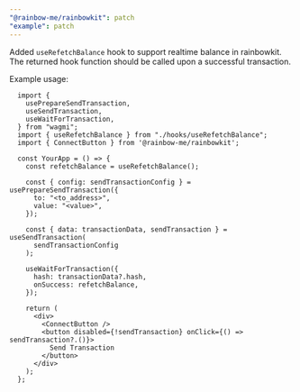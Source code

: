 ```yaml
---
"@rainbow-me/rainbowkit": patch
"example": patch
---
```


Added `useRefetchBalance` hook to support realtime balance in rainbowkit. The returned hook function should be called upon a successful transaction.

Example usage:

```
  import {
    usePrepareSendTransaction,
    useSendTransaction,
    useWaitForTransaction,
  } from "wagmi";
  import { useRefetchBalance } from "./hooks/useRefetchBalance";
  import { ConnectButton } from '@rainbow-me/rainbowkit';

  const YourApp = () => {
    const refetchBalance = useRefetchBalance();

    const { config: sendTransactionConfig } = usePrepareSendTransaction({
      to: "<to_address>",
      value: "<value>",
    });

    const { data: transactionData, sendTransaction } = useSendTransaction(
      sendTransactionConfig
    );

    useWaitForTransaction({
      hash: transactionData?.hash,
      onSuccess: refetchBalance,
    });

    return (
      <div>
        <ConnectButton />
        <button disabled={!sendTransaction} onClick={() => sendTransaction?.()}>
          Send Transaction
        </button>
      </div>
    );
  };
```
